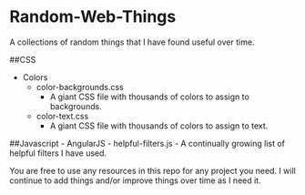 # Random-Web-Things

A collections of random things that I have found useful over time.

##CSS
  - Colors
    - color-backgrounds.css
      - A giant CSS file with thousands of colors to assign to backgrounds.
    - color-text.css
      - A giant CSS file with thousands of colors to assign to text.

##Javascript
	- AngularJS
	  - helpful-filters.js
	    - A continually growing list of helpful filters I have used.

You are free to use any resources in this repo for any project you need. I will continue to add things and/or improve things over time as I need it.
